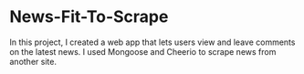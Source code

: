 # News-Fit-To-Scrape

In this project, I created a web app that lets users view and leave comments on the latest news. I used Mongoose and Cheerio  to scrape news from another site.
